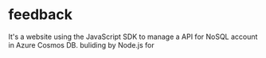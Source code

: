 # feedback
It's a website using the JavaScript SDK to manage a API for NoSQL account in Azure Cosmos DB.  buliding by Node.js for 
